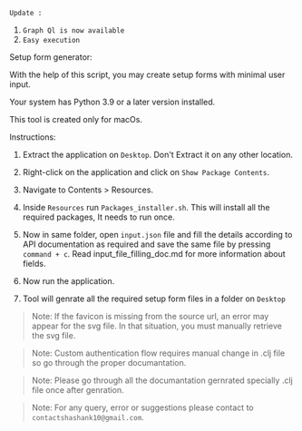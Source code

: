 <!--
# * * * * * * * * * * * * * * * * * * * * * * * * * * * * *
#  Title: Setup form generator                            *
#  Author: Shashank Shrivastav                            *
#  Email: contactshashank10@gmail.com                     *
#  Date: 2023                                             *
#  Code version: 2.0                                      *
#  Availability: https://github.com/GodOfPerceptionn      *
# * * * * * * * * * * * * * * * * * * * * * * * * * * * * *
-->

`Update :`
1. `Graph Ql is now available`
2. `Easy execution`

Setup form generator:

With the help of this script, you may create setup forms with minimal user input.

Your system has Python 3.9 or a later version installed.

This tool is created only for macOs.

Instructions:

1. Extract the application on `Desktop`. Don't Extract it on any other location.

2. Right-click on the application and click on `Show Package Contents`.

3. Navigate to Contents > Resources.

4. Inside `Resources` run `Packages_installer.sh`. This will install all the required packages, It needs to run once.

5. Now in same folder, open `input.json` file and fill the details according to API documentation as required and save the same file by pressing `command + c`. Read input_file_filling_doc.md for more information about fields.

6. Now run the application.

7. Tool will genrate all the required setup form files in a folder on `Desktop`

> Note: If the favicon is missing from the source url, an error may appear for the svg file. In that situation, you must manually retrieve the svg file.

> Note: Custom authentication flow requires manual change in .clj file so go through the proper documantation.

> Note: Please go through all the documantation gernrated specially .clj file once after genration.

> Note: For any query, error or suggestions please contact to `contactshashank10@gmail.com`.
